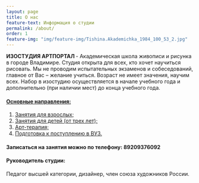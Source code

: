 ```yaml
---
layout: page
title: О нас
feature-text: Информация о студии
permalink: /about/
order: 1
feature-img: "img/feature-img/Tishina.Akademichka_1984_100_53_2.jpg"
---
```

<strong>ИЗОСТУДИЯ АРТПОРТАЛ </strong> - Академическая школа живописи и рисунка в городе Владимире. Студия открыта для всех, кто хочет научиться рисовать. Мы не проводим испытательных экзаменов и собеседований, главное от Вас – желание учиться. Возраст не имеет значения, научим всех. Набор в изостудию осуществляется в начале учебного года и дополнительно (при наличии мест) до конца учебного года.
<h4><strong><a href="/programm/">Основные направления:</a></strong></h4>
<ol>
  <li><a href="/programm/index.html#lesson-for-adults">Занятия для взрослых;</a></li>
  <li><a href="/programm/index.html#lesson-for-children">Занятия для детей (от трех лет);</a></li>
  <li><a href="/art-therapy/">Арт-терапия;</a>
  <li><a href="/programm/index.html#preparation-for-exams">Подготовка к поступлению в ВУЗ.</a></li>
</ol>


<h4><strong>Записаться на занятия можно по телефону: 89209376092</strong></h4>
<h4><strong>Руководитель студии:</strong></h4>
Педагог высшей категории, дизайнер, член союза художников России.
